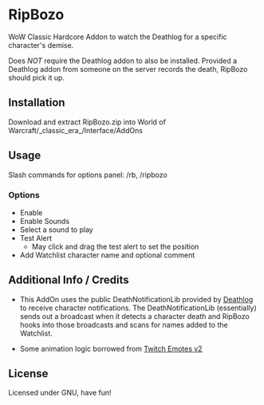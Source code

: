 # RipBozo
WoW Classic Hardcore Addon to watch the Deathlog for a specific character's demise.

Does *NOT* require the Deathlog addon to also be installed. Provided a Deathlog addon from someone on the server records the death, RipBozo should pick it up.

## Installation

Download and extract RipBozo.zip into World of Warcraft/\_classic_era\_/Interface/AddOns

## Usage

Slash commands for options panel: /rb, /ripbozo

### Options

- Enable
- Enable Sounds
- Select a sound to play
- Test Alert
    - May click and drag the test alert to set the position
- Add Watchlist character name and optional comment

## Additional Info / Credits

- This AddOn uses the public DeathNotificationLib provided by [Deathlog](https://github.com/aaronma37/Deathlog) to receive character notifications. The DeathNotificationLib (essentially) sends out a broadcast when it detects a character death and RipBozo hooks into those broadcasts and scans for names added to the Watchlist.

- Some animation logic borrowed from [Twitch Emotes v2](https://www.curseforge.com/wow/addons/twitch-emotes-v2)

## License

Licensed under GNU, have fun!
